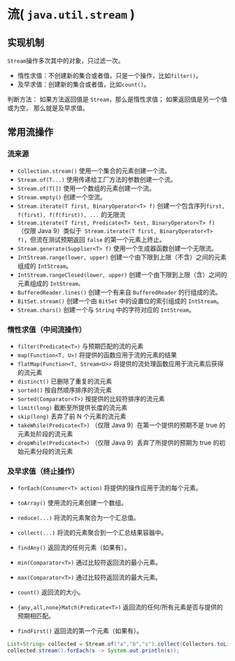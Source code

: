 # 流( `java.util.stream` )

## 实现机制

`Stream`操作多次其中的对象，只过滤一次。
- 惰性求值：不创建新的集合或者值，只是一个操作，比如`filter()`。
- 及早求值：创建新的集合或者值，比如`count()`。

判断方法： 如果方法返回值是 `Stream`，那么是惰性求值； 如果返回值是另一个值或为空， 那么就是及早求值。

## 常用流操作

### 流来源
- `Collection.stream()`	使用一个集合的元素创建一个流。
- `Stream.of(T...)`	使用传递给工厂方法的参数创建一个流。
- `Stream.of(T[])`	使用一个数组的元素创建一个流。
- `Stream.empty()`	创建一个空流。
- `Stream.iterate(T first, BinaryOperator<T> f)`	创建一个包含序列`first, f(first), f(f(first)), ...` 的无限流
- `Stream.iterate(T first, Predicate<T> test, BinaryOperator<T> f)`	（仅限 Java 9）类似于` Stream.iterate(T first, BinaryOperator<T> f)`，但流在测试预期返回 `false` 的第一个元素上终止。
- `Stream.generate(Supplier<T> f)`	使用一个生成器函数创建一个无限流。
- `IntStream.range(lower, upper)`	创建一个由下限到上限（不含）之间的元素组成的 `IntStream`。
- `IntStream.rangeClosed(lower, upper)`	创建一个由下限到上限（含）之间的元素组成的 `IntStream。`
- `BufferedReader.lines()`	创建一个有来自 `BufferedReader` 的行组成的流。
- `BitSet.stream()`	创建一个由 `BitSet` 中的设置位的索引组成的 `IntStream`。
- `Stream.chars()`	创建一个与 `String` 中的字符对应的 `IntStream`。

### 惰性求值（中间流操作）
- `filter(Predicate<T>)`	与预期匹配的流的元素
- `map(Function<T, U>)`	将提供的函数应用于流的元素的结果
- `flatMap(Function<T, Stream<U>>`	将提供的流处理函数应用于流元素后获得的流元素
- `distinct()`	已删除了重复的流元素
- `sorted()`	按自然顺序排序的流元素
- `Sorted(Comparator<T>)`	按提供的比较符排序的流元素
- `limit(long)`	截断至所提供长度的流元素
- `skip(long)`	丢弃了前 N 个元素的流元素
- `takeWhile(Predicate<T>)`	（仅限 Java 9）在第一个提供的预期不是 true 的元素处阶段的流元素
- `dropWhile(Predicate<T>)`	（仅限 Java 9）丢弃了所提供的预期为 true 的初始元素分段的流元素

### 及早求值（终止操作）
- `forEach(Consumer<T> action)`	将提供的操作应用于流的每个元素。
- `toArray()`	使用流的元素创建一个数组。
- `reduce(...)`	将流的元素聚合为一个汇总值。
- `collect(...)` 将流的元素聚合到一个汇总结果容器中。

- `findAny()`	返回流的任何元素（如果有）。
- `min(Comparator<T>)` 通过比较符返回流的最小元素。
- `max(Comparator<T>)`	通过比较符返回流的最大元素。
- `count()`	返回流的大小。
- `{any,all,none}Match(Predicate<T>)`	返回流的任何/所有元素是否与提供的预期相匹配。
- `findFirst()`	返回流的第一个元素（如果有）。


``` java
List<String> collected = Stream.of("a","b","c").collect(Collectors.toList());
collected.stream().forEach(s -> System.out.println(s));
```
